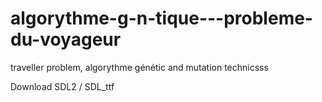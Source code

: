 # algorythme-g-n-tique---probleme-du-voyageur
traveller problem, algorythme génétic and mutation technicsss





Download SDL2 / SDL_ttf
